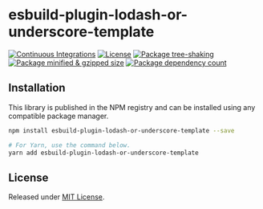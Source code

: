 # esbuild-plugin-lodash-or-underscore-template

[![Continuous Integrations](https://github.com/VitorLuizC/esbuild-plugin-lodash-or-underscore-template/actions/workflows/continuous-integrations.yaml/badge.svg?branch=main)](https://github.com/VitorLuizC/esbuild-plugin-lodash-or-underscore-template/actions/workflows/continuous-integrations.yaml)
[![License](https://badgen.net/github/license/VitorLuizC/esbuild-plugin-lodash-or-underscore-template)](./LICENSE)
[![Package tree-shaking](https://badgen.net/bundlephobia/tree-shaking/esbuild-plugin-lodash-or-underscore-template)](https://bundlephobia.com/package/esbuild-plugin-lodash-or-underscore-template)
[![Package minified & gzipped size](https://badgen.net/bundlephobia/minzip/esbuild-plugin-lodash-or-underscore-template)](https://bundlephobia.com/package/esbuild-plugin-lodash-or-underscore-template)
[![Package dependency count](https://badgen.net/bundlephobia/dependency-count/reactesbuild-plugin-lodash-or-underscore-template)](https://bundlephobia.com/package/esbuild-plugin-lodash-or-underscore-template)

## Installation

This library is published in the NPM registry and can be installed using any compatible package manager.

```sh
npm install esbuild-plugin-lodash-or-underscore-template --save

# For Yarn, use the command below.
yarn add esbuild-plugin-lodash-or-underscore-template
```

## License

Released under [MIT License](./LICENSE).
